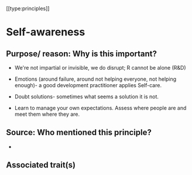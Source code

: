 [[type:principles]]

# Self-awareness

## Purpose/ reason: Why is this important?

- We're not impartial or invisible, we do disrupt; R cannot be alone (R&amp;D)  
  
- Emotions (around failure, around not helping everyone, not helping enough)- a good development practitioner applies Self-care.  
  
- Doubt solutions- sometimes what seems a solution it is not.  
  
- Learn to manage your own expectations. Assess where people are and meet them where they are.

## Source: Who mentioned this principle?

-

## Associated trait(s)
  


## 
  


##